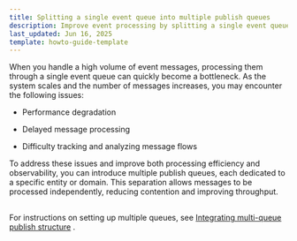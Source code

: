 ```yaml
---
title: Splitting a single event queue into multiple publish queues
description: Improve event processing by splitting a single event queue into multiple publish queues. Reduce bottlenecks, speed up processing, and enhance observability at scale.
last_updated: Jun 16, 2025
template: howto-guide-template
---
```


When you handle a high volume of event messages, processing them through a single event queue can quickly become a bottleneck. As the system scales and the number of messages increases, you may encounter the following issues:

- Performance degradation

- Delayed message processing

- Difficulty tracking and analyzing message flows

To address these issues and improve both processing efficiency and observability, you can introduce multiple publish queues, each dedicated to a specific entity or domain. This separation allows messages to be processed independently, reducing contention and improving throughput.

<!-- draw.io diagram -->
<div class="mxgraph" style="max-width:100%;border:1px solid transparent;" data-mxgraph="{&quot;highlight&quot;:&quot;#0000ff&quot;,&quot;nav&quot;:true,&quot;resize&quot;:true,&quot;dark-mode&quot;:&quot;auto&quot;,&quot;toolbar&quot;:&quot;zoom layers tags lightbox&quot;,&quot;edit&quot;:&quot;_blank&quot;,&quot;xml&quot;:&quot;&lt;mxfile host=\&quot;ac.draw.io\&quot; agent=\&quot;Mozilla/5.0 (Macintosh; Intel Mac OS X 10_15_7) AppleWebKit/537.36 (KHTML, like Gecko) Chrome/140.0.0.0 Safari/537.36\&quot; version=\&quot;28.2.3\&quot;&gt;\n  &lt;diagram id=\&quot;7OcbuDUcrvWmffeYAdIs\&quot; name=\&quot;Page-1\&quot;&gt;\n    &lt;mxGraphModel dx=\&quot;2066\&quot; dy=\&quot;1184\&quot; grid=\&quot;1\&quot; gridSize=\&quot;10\&quot; guides=\&quot;1\&quot; tooltips=\&quot;1\&quot; connect=\&quot;1\&quot; arrows=\&quot;1\&quot; fold=\&quot;1\&quot; page=\&quot;1\&quot; pageScale=\&quot;1\&quot; pageWidth=\&quot;827\&quot; pageHeight=\&quot;1169\&quot; math=\&quot;0\&quot; shadow=\&quot;0\&quot;&gt;\n      &lt;root&gt;\n        &lt;mxCell id=\&quot;0\&quot; /&gt;\n        &lt;mxCell id=\&quot;1\&quot; parent=\&quot;0\&quot; /&gt;\n        &lt;mxCell id=\&quot;IpyUoTzHNUqFgyhoeGnL-1\&quot; value=\&quot;\&quot; style=\&quot;rounded=0;whiteSpace=wrap;html=1;strokeColor=#33CCA6;\&quot; parent=\&quot;1\&quot; vertex=\&quot;1\&quot;&gt;\n          &lt;mxGeometry x=\&quot;824.1099999999999\&quot; y=\&quot;394\&quot; width=\&quot;760\&quot; height=\&quot;310\&quot; as=\&quot;geometry\&quot; /&gt;\n        &lt;/mxCell&gt;\n        &lt;mxCell id=\&quot;IpyUoTzHNUqFgyhoeGnL-2\&quot; value=\&quot;\&quot; style=\&quot;rounded=0;whiteSpace=wrap;html=1;dashed=1;strokeColor=#000000;fillColor=#33CCA6;fontColor=#333333;opacity=12;\&quot; parent=\&quot;1\&quot; vertex=\&quot;1\&quot;&gt;\n          &lt;mxGeometry x=\&quot;837.1099999999999\&quot; y=\&quot;432\&quot; width=\&quot;190\&quot; height=\&quot;178\&quot; as=\&quot;geometry\&quot; /&gt;\n        &lt;/mxCell&gt;\n        &lt;mxCell id=\&quot;IpyUoTzHNUqFgyhoeGnL-3\&quot; style=\&quot;edgeStyle=orthogonalEdgeStyle;rounded=0;orthogonalLoop=1;jettySize=auto;html=1;entryX=0;entryY=0.5;entryDx=0;entryDy=0;endArrow=classicThin;endFill=1;\&quot; parent=\&quot;1\&quot; source=\&quot;IpyUoTzHNUqFgyhoeGnL-4\&quot; target=\&quot;IpyUoTzHNUqFgyhoeGnL-14\&quot; edge=\&quot;1\&quot;&gt;\n          &lt;mxGeometry relative=\&quot;1\&quot; as=\&quot;geometry\&quot; /&gt;\n        &lt;/mxCell&gt;\n        &lt;mxCell id=\&quot;IpyUoTzHNUqFgyhoeGnL-4\&quot; value=\&quot;&amp;lt;font style=&amp;quot;&amp;quot;&amp;gt;&amp;lt;font face=&amp;quot;Helvetica&amp;quot; style=&amp;quot;font-size: 9px;&amp;quot;&amp;gt;Publish.Product Queue&amp;lt;/font&amp;gt;&amp;lt;br&amp;gt;&amp;lt;/font&amp;gt;\&quot; style=\&quot;rounded=1;whiteSpace=wrap;html=1;fillColor=#33CCA6;strokeColor=none;fontColor=#000000;\&quot; parent=\&quot;1\&quot; vertex=\&quot;1\&quot;&gt;\n          &lt;mxGeometry x=\&quot;1115.1100000000001\&quot; y=\&quot;456.5\&quot; width=\&quot;130\&quot; height=\&quot;30\&quot; as=\&quot;geometry\&quot; /&gt;\n        &lt;/mxCell&gt;\n        &lt;mxCell id=\&quot;IpyUoTzHNUqFgyhoeGnL-5\&quot; style=\&quot;edgeStyle=orthogonalEdgeStyle;rounded=0;orthogonalLoop=1;jettySize=auto;html=1;entryX=0;entryY=0.5;entryDx=0;entryDy=0;endArrow=classicThin;endFill=1;exitX=1;exitY=0.5;exitDx=0;exitDy=0;\&quot; parent=\&quot;1\&quot; source=\&quot;IpyUoTzHNUqFgyhoeGnL-6\&quot; edge=\&quot;1\&quot;&gt;\n          &lt;mxGeometry relative=\&quot;1\&quot; as=\&quot;geometry\&quot;&gt;\n            &lt;mxPoint x=\&quot;1015.1100000000001\&quot; y=\&quot;468.5\&quot; as=\&quot;sourcePoint\&quot; /&gt;\n            &lt;mxPoint x=\&quot;1115.1100000000001\&quot; y=\&quot;468.5\&quot; as=\&quot;targetPoint\&quot; /&gt;\n          &lt;/mxGeometry&gt;\n        &lt;/mxCell&gt;\n        &lt;mxCell id=\&quot;IpyUoTzHNUqFgyhoeGnL-6\&quot; value=\&quot;&amp;lt;font style=&amp;quot;&amp;quot;&amp;gt;&amp;lt;font style=&amp;quot;font-size: 9px;&amp;quot;&amp;gt;EventMessage&amp;lt;br&amp;gt;&amp;lt;/font&amp;gt;&amp;lt;font style=&amp;quot;font-size: 8px;&amp;quot; face=&amp;quot;Courier New&amp;quot;&amp;gt;&amp;lt;b&amp;gt;&amp;amp;lt;ProductStorageListner.php&amp;amp;gt;&amp;lt;/b&amp;gt;&amp;lt;/font&amp;gt;&amp;lt;br&amp;gt;&amp;lt;/font&amp;gt;\&quot; style=\&quot;rounded=1;whiteSpace=wrap;html=1;fillColor=#33CCA6;strokeColor=none;fontColor=#000000;\&quot; parent=\&quot;1\&quot; vertex=\&quot;1\&quot;&gt;\n          &lt;mxGeometry x=\&quot;857.1100000000001\&quot; y=\&quot;449\&quot; width=\&quot;150\&quot; height=\&quot;41\&quot; as=\&quot;geometry\&quot; /&gt;\n        &lt;/mxCell&gt;\n        &lt;mxCell id=\&quot;IpyUoTzHNUqFgyhoeGnL-7\&quot; value=\&quot;&amp;lt;font style=&amp;quot;font-size: 7px;&amp;quot;&amp;gt;Chunk Size: 100&amp;lt;/font&amp;gt;\&quot; style=\&quot;text;html=1;strokeColor=none;fillColor=none;align=center;verticalAlign=middle;whiteSpace=wrap;rounded=0;\&quot; parent=\&quot;1\&quot; vertex=\&quot;1\&quot;&gt;\n          &lt;mxGeometry x=\&quot;1105.1100000000001\&quot; y=\&quot;539.6600000000001\&quot; width=\&quot;70\&quot; height=\&quot;19.09\&quot; as=\&quot;geometry\&quot; /&gt;\n        &lt;/mxCell&gt;\n        &lt;mxCell id=\&quot;IpyUoTzHNUqFgyhoeGnL-8\&quot; style=\&quot;edgeStyle=orthogonalEdgeStyle;rounded=0;orthogonalLoop=1;jettySize=auto;html=1;entryX=0;entryY=0.5;entryDx=0;entryDy=0;endArrow=classicThin;endFill=1;exitX=1;exitY=0.5;exitDx=0;exitDy=0;\&quot; parent=\&quot;1\&quot; source=\&quot;IpyUoTzHNUqFgyhoeGnL-9\&quot; edge=\&quot;1\&quot;&gt;\n          &lt;mxGeometry relative=\&quot;1\&quot; as=\&quot;geometry\&quot;&gt;\n            &lt;mxPoint x=\&quot;1015.1100000000001\&quot; y=\&quot;568.5087719298244\&quot; as=\&quot;sourcePoint\&quot; /&gt;\n            &lt;mxPoint x=\&quot;1115.1100000000001\&quot; y=\&quot;568.7499999999999\&quot; as=\&quot;targetPoint\&quot; /&gt;\n          &lt;/mxGeometry&gt;\n        &lt;/mxCell&gt;\n        &lt;mxCell id=\&quot;IpyUoTzHNUqFgyhoeGnL-9\&quot; value=\&quot;&amp;lt;font style=&amp;quot;&amp;quot;&amp;gt;&amp;lt;font style=&amp;quot;font-size: 9px;&amp;quot;&amp;gt;EventMessage&amp;lt;br&amp;gt;&amp;lt;/font&amp;gt;&amp;lt;font style=&amp;quot;font-size: 8px;&amp;quot; face=&amp;quot;Courier New&amp;quot;&amp;gt;&amp;lt;b&amp;gt;&amp;amp;lt;PriceStorageListner.php&amp;amp;gt;&amp;lt;/b&amp;gt;&amp;lt;/font&amp;gt;&amp;lt;br&amp;gt;&amp;lt;/font&amp;gt;\&quot; style=\&quot;rounded=1;whiteSpace=wrap;html=1;fillColor=#33CCA6;strokeColor=none;fontColor=#000000;\&quot; parent=\&quot;1\&quot; vertex=\&quot;1\&quot;&gt;\n          &lt;mxGeometry x=\&quot;857.1100000000001\&quot; y=\&quot;549\&quot; width=\&quot;150\&quot; height=\&quot;41\&quot; as=\&quot;geometry\&quot; /&gt;\n        &lt;/mxCell&gt;\n        &lt;mxCell id=\&quot;IpyUoTzHNUqFgyhoeGnL-10\&quot; style=\&quot;edgeStyle=orthogonalEdgeStyle;rounded=0;orthogonalLoop=1;jettySize=auto;html=1;entryX=0;entryY=0.5;entryDx=0;entryDy=0;endArrow=classicThin;endFill=1;\&quot; parent=\&quot;1\&quot; source=\&quot;IpyUoTzHNUqFgyhoeGnL-11\&quot; target=\&quot;IpyUoTzHNUqFgyhoeGnL-15\&quot; edge=\&quot;1\&quot;&gt;\n          &lt;mxGeometry relative=\&quot;1\&quot; as=\&quot;geometry\&quot; /&gt;\n        &lt;/mxCell&gt;\n        &lt;mxCell id=\&quot;IpyUoTzHNUqFgyhoeGnL-11\&quot; value=\&quot;&amp;lt;font style=&amp;quot;&amp;quot;&amp;gt;&amp;lt;font face=&amp;quot;Helvetica&amp;quot; style=&amp;quot;font-size: 9px;&amp;quot;&amp;gt;Publish.Price Queue&amp;lt;/font&amp;gt;&amp;lt;br&amp;gt;&amp;lt;/font&amp;gt;\&quot; style=\&quot;rounded=1;whiteSpace=wrap;html=1;fillColor=#33CCA6;strokeColor=none;fontColor=#000000;\&quot; parent=\&quot;1\&quot; vertex=\&quot;1\&quot;&gt;\n          &lt;mxGeometry x=\&quot;1115.1100000000001\&quot; y=\&quot;557.75\&quot; width=\&quot;130\&quot; height=\&quot;30\&quot; as=\&quot;geometry\&quot; /&gt;\n        &lt;/mxCell&gt;\n        &lt;mxCell id=\&quot;IpyUoTzHNUqFgyhoeGnL-12\&quot; value=\&quot;&amp;lt;font style=&amp;quot;&amp;quot;&amp;gt;&amp;lt;font face=&amp;quot;Helvetica&amp;quot; style=&amp;quot;font-size: 9px;&amp;quot;&amp;gt;Publish.Product.Error Queue&amp;lt;/font&amp;gt;&amp;lt;br&amp;gt;&amp;lt;/font&amp;gt;\&quot; style=\&quot;rounded=1;whiteSpace=wrap;html=1;fillColor=#f8cecc;strokeColor=#b85450;\&quot; parent=\&quot;1\&quot; vertex=\&quot;1\&quot;&gt;\n          &lt;mxGeometry x=\&quot;1285.1100000000001\&quot; y=\&quot;421\&quot; width=\&quot;130\&quot; height=\&quot;30\&quot; as=\&quot;geometry\&quot; /&gt;\n        &lt;/mxCell&gt;\n        &lt;mxCell id=\&quot;IpyUoTzHNUqFgyhoeGnL-13\&quot; value=\&quot;&amp;lt;font style=&amp;quot;&amp;quot;&amp;gt;&amp;lt;font face=&amp;quot;Helvetica&amp;quot; style=&amp;quot;font-size: 9px;&amp;quot;&amp;gt;Publish.Price.Error Queue&amp;lt;/font&amp;gt;&amp;lt;br&amp;gt;&amp;lt;/font&amp;gt;\&quot; style=\&quot;rounded=1;whiteSpace=wrap;html=1;fillColor=#f8cecc;strokeColor=#b85450;\&quot; parent=\&quot;1\&quot; vertex=\&quot;1\&quot;&gt;\n          &lt;mxGeometry x=\&quot;1285.1100000000001\&quot; y=\&quot;524\&quot; width=\&quot;130\&quot; height=\&quot;30\&quot; as=\&quot;geometry\&quot; /&gt;\n        &lt;/mxCell&gt;\n        &lt;mxCell id=\&quot;IpyUoTzHNUqFgyhoeGnL-14\&quot; value=\&quot;&amp;lt;font style=&amp;quot;&amp;quot;&amp;gt;&amp;lt;font face=&amp;quot;Helvetica&amp;quot; style=&amp;quot;font-size: 9px;&amp;quot;&amp;gt;Publish Sync Storage Queue&amp;lt;/font&amp;gt;&amp;lt;br&amp;gt;&amp;lt;/font&amp;gt;\&quot; style=\&quot;rounded=1;whiteSpace=wrap;html=1;fillColor=#33CCA6;strokeColor=none;fontColor=#000000;\&quot; parent=\&quot;1\&quot; vertex=\&quot;1\&quot;&gt;\n          &lt;mxGeometry x=\&quot;1445.1100000000001\&quot; y=\&quot;456.5\&quot; width=\&quot;130\&quot; height=\&quot;30\&quot; as=\&quot;geometry\&quot; /&gt;\n        &lt;/mxCell&gt;\n        &lt;mxCell id=\&quot;IpyUoTzHNUqFgyhoeGnL-15\&quot; value=\&quot;&amp;lt;font style=&amp;quot;&amp;quot;&amp;gt;&amp;lt;font face=&amp;quot;Helvetica&amp;quot; style=&amp;quot;font-size: 9px;&amp;quot;&amp;gt;Price Sync Storage Queue&amp;lt;/font&amp;gt;&amp;lt;br&amp;gt;&amp;lt;/font&amp;gt;\&quot; style=\&quot;rounded=1;whiteSpace=wrap;html=1;fillColor=#33CCA6;strokeColor=none;fontColor=#000000;\&quot; parent=\&quot;1\&quot; vertex=\&quot;1\&quot;&gt;\n          &lt;mxGeometry x=\&quot;1445.1100000000001\&quot; y=\&quot;557.75\&quot; width=\&quot;130\&quot; height=\&quot;30\&quot; as=\&quot;geometry\&quot; /&gt;\n        &lt;/mxCell&gt;\n        &lt;mxCell id=\&quot;IpyUoTzHNUqFgyhoeGnL-16\&quot; style=\&quot;edgeStyle=orthogonalEdgeStyle;rounded=0;orthogonalLoop=1;jettySize=auto;html=1;entryX=0;entryY=0.75;entryDx=0;entryDy=0;dashed=1;endArrow=classicThin;endFill=1;strokeColor=#999999;\&quot; parent=\&quot;1\&quot; source=\&quot;IpyUoTzHNUqFgyhoeGnL-18\&quot; target=\&quot;IpyUoTzHNUqFgyhoeGnL-4\&quot; edge=\&quot;1\&quot;&gt;\n          &lt;mxGeometry relative=\&quot;1\&quot; as=\&quot;geometry\&quot;&gt;\n            &lt;Array as=\&quot;points\&quot;&gt;\n              &lt;mxPoint x=\&quot;1037.1100000000001\&quot; y=\&quot;479\&quot; /&gt;\n            &lt;/Array&gt;\n          &lt;/mxGeometry&gt;\n        &lt;/mxCell&gt;\n        &lt;mxCell id=\&quot;IpyUoTzHNUqFgyhoeGnL-17\&quot; style=\&quot;edgeStyle=orthogonalEdgeStyle;rounded=0;orthogonalLoop=1;jettySize=auto;html=1;entryX=0;entryY=0.75;entryDx=0;entryDy=0;endArrow=classicThin;endFill=1;dashed=1;strokeColor=#999999;\&quot; parent=\&quot;1\&quot; source=\&quot;IpyUoTzHNUqFgyhoeGnL-18\&quot; target=\&quot;IpyUoTzHNUqFgyhoeGnL-11\&quot; edge=\&quot;1\&quot;&gt;\n          &lt;mxGeometry relative=\&quot;1\&quot; as=\&quot;geometry\&quot;&gt;\n            &lt;Array as=\&quot;points\&quot;&gt;\n              &lt;mxPoint x=\&quot;1037.1100000000001\&quot; y=\&quot;580\&quot; /&gt;\n            &lt;/Array&gt;\n          &lt;/mxGeometry&gt;\n        &lt;/mxCell&gt;\n        &lt;mxCell id=\&quot;IpyUoTzHNUqFgyhoeGnL-18\&quot; value=\&quot;&amp;lt;font style=&amp;quot;&amp;quot;&amp;gt;&amp;lt;font face=&amp;quot;Helvetica&amp;quot; style=&amp;quot;font-size: 9px;&amp;quot;&amp;gt;Publisher.Retry Queue&amp;lt;/font&amp;gt;&amp;lt;br&amp;gt;&amp;lt;/font&amp;gt;\&quot; style=\&quot;rounded=1;whiteSpace=wrap;html=1;fillColor=#dae8fc;strokeColor=#6c8ebf;\&quot; parent=\&quot;1\&quot; vertex=\&quot;1\&quot;&gt;\n          &lt;mxGeometry x=\&quot;1007.1100000000001\&quot; y=\&quot;642\&quot; width=\&quot;130\&quot; height=\&quot;30\&quot; as=\&quot;geometry\&quot; /&gt;\n        &lt;/mxCell&gt;\n        &lt;mxCell id=\&quot;IpyUoTzHNUqFgyhoeGnL-19\&quot; value=\&quot;&amp;lt;font style=&amp;quot;font-size: 7px;&amp;quot;&amp;gt;Chunk Size: 100&amp;lt;/font&amp;gt;\&quot; style=\&quot;text;html=1;strokeColor=none;fillColor=none;align=center;verticalAlign=middle;whiteSpace=wrap;rounded=0;\&quot; parent=\&quot;1\&quot; vertex=\&quot;1\&quot;&gt;\n          &lt;mxGeometry x=\&quot;1105.1100000000001\&quot; y=\&quot;438.4100000000001\&quot; width=\&quot;70\&quot; height=\&quot;19.09\&quot; as=\&quot;geometry\&quot; /&gt;\n        &lt;/mxCell&gt;\n        &lt;mxCell id=\&quot;IpyUoTzHNUqFgyhoeGnL-20\&quot; style=\&quot;edgeStyle=orthogonalEdgeStyle;rounded=0;orthogonalLoop=1;jettySize=auto;html=1;dashed=1;jumpStyle=arc;endArrow=classicThin;endFill=1;\&quot; parent=\&quot;1\&quot; source=\&quot;IpyUoTzHNUqFgyhoeGnL-4\&quot; edge=\&quot;1\&quot;&gt;\n          &lt;mxGeometry relative=\&quot;1\&quot; as=\&quot;geometry\&quot;&gt;\n            &lt;Array as=\&quot;points\&quot;&gt;\n              &lt;mxPoint x=\&quot;1180\&quot; y=\&quot;492\&quot; /&gt;\n              &lt;mxPoint x=\&quot;1088\&quot; y=\&quot;492\&quot; /&gt;\n            &lt;/Array&gt;\n            &lt;mxPoint x=\&quot;1088\&quot; y=\&quot;640\&quot; as=\&quot;targetPoint\&quot; /&gt;\n          &lt;/mxGeometry&gt;\n        &lt;/mxCell&gt;\n        &lt;mxCell id=\&quot;IpyUoTzHNUqFgyhoeGnL-21\&quot; style=\&quot;edgeStyle=orthogonalEdgeStyle;rounded=0;orthogonalLoop=1;jettySize=auto;html=1;endArrow=none;endFill=0;dashed=1;\&quot; parent=\&quot;1\&quot; edge=\&quot;1\&quot;&gt;\n          &lt;mxGeometry relative=\&quot;1\&quot; as=\&quot;geometry\&quot;&gt;\n            &lt;mxPoint x=\&quot;1177.1100000000001\&quot; y=\&quot;587.7499999999999\&quot; as=\&quot;sourcePoint\&quot; /&gt;\n            &lt;mxPoint x=\&quot;1088\&quot; y=\&quot;600\&quot; as=\&quot;targetPoint\&quot; /&gt;\n            &lt;Array as=\&quot;points\&quot;&gt;\n              &lt;mxPoint x=\&quot;1177\&quot; y=\&quot;593\&quot; /&gt;\n              &lt;mxPoint x=\&quot;1088\&quot; y=\&quot;593\&quot; /&gt;\n            &lt;/Array&gt;\n          &lt;/mxGeometry&gt;\n        &lt;/mxCell&gt;\n        &lt;mxCell id=\&quot;IpyUoTzHNUqFgyhoeGnL-22\&quot; value=\&quot;&amp;lt;font style=&amp;quot;font-size: 6px;&amp;quot;&amp;gt;Retry&amp;lt;/font&amp;gt;\&quot; style=\&quot;text;html=1;strokeColor=none;fillColor=none;align=center;verticalAlign=middle;whiteSpace=wrap;rounded=0;\&quot; parent=\&quot;1\&quot; vertex=\&quot;1\&quot;&gt;\n          &lt;mxGeometry x=\&quot;1135.1100000000001\&quot; y=\&quot;487.5\&quot; width=\&quot;70\&quot; height=\&quot;19.09\&quot; as=\&quot;geometry\&quot; /&gt;\n        &lt;/mxCell&gt;\n        &lt;mxCell id=\&quot;IpyUoTzHNUqFgyhoeGnL-23\&quot; value=\&quot;&amp;lt;font style=&amp;quot;font-size: 6px;&amp;quot;&amp;gt;Retry&amp;lt;/font&amp;gt;\&quot; style=\&quot;text;html=1;strokeColor=none;fillColor=none;align=center;verticalAlign=middle;whiteSpace=wrap;rounded=0;\&quot; parent=\&quot;1\&quot; vertex=\&quot;1\&quot;&gt;\n          &lt;mxGeometry x=\&quot;1134.1100000000001\&quot; y=\&quot;588.5\&quot; width=\&quot;70\&quot; height=\&quot;19.09\&quot; as=\&quot;geometry\&quot; /&gt;\n        &lt;/mxCell&gt;\n        &lt;mxCell id=\&quot;IpyUoTzHNUqFgyhoeGnL-24\&quot; style=\&quot;edgeStyle=orthogonalEdgeStyle;rounded=0;orthogonalLoop=1;jettySize=auto;html=1;entryX=0.791;entryY=-0.019;entryDx=0;entryDy=0;entryPerimeter=0;startArrow=classicThin;startFill=1;endArrow=none;endFill=0;dashed=1;strokeColor=#FF3333;\&quot; parent=\&quot;1\&quot; source=\&quot;IpyUoTzHNUqFgyhoeGnL-13\&quot; target=\&quot;IpyUoTzHNUqFgyhoeGnL-11\&quot; edge=\&quot;1\&quot;&gt;\n          &lt;mxGeometry relative=\&quot;1\&quot; as=\&quot;geometry\&quot;&gt;\n            &lt;Array as=\&quot;points\&quot;&gt;\n              &lt;mxPoint x=\&quot;1218.1100000000001\&quot; y=\&quot;539\&quot; /&gt;\n            &lt;/Array&gt;\n          &lt;/mxGeometry&gt;\n        &lt;/mxCell&gt;\n        &lt;mxCell id=\&quot;IpyUoTzHNUqFgyhoeGnL-25\&quot; style=\&quot;edgeStyle=orthogonalEdgeStyle;rounded=0;orthogonalLoop=1;jettySize=auto;html=1;entryX=0.783;entryY=0.034;entryDx=0;entryDy=0;entryPerimeter=0;startArrow=classicThin;startFill=1;endArrow=none;endFill=0;dashed=1;strokeColor=#FF3333;\&quot; parent=\&quot;1\&quot; source=\&quot;IpyUoTzHNUqFgyhoeGnL-12\&quot; target=\&quot;IpyUoTzHNUqFgyhoeGnL-4\&quot; edge=\&quot;1\&quot;&gt;\n          &lt;mxGeometry relative=\&quot;1\&quot; as=\&quot;geometry\&quot; /&gt;\n        &lt;/mxCell&gt;\n        &lt;mxCell id=\&quot;IpyUoTzHNUqFgyhoeGnL-26\&quot; value=\&quot;&amp;lt;font style=&amp;quot;font-size: 6px;&amp;quot;&amp;gt;Retry &amp;amp;gt;&amp;amp;nbsp; Max. Retry&amp;lt;/font&amp;gt;\&quot; style=\&quot;text;html=1;strokeColor=none;fillColor=none;align=center;verticalAlign=middle;whiteSpace=wrap;rounded=0;\&quot; parent=\&quot;1\&quot; vertex=\&quot;1\&quot;&gt;\n          &lt;mxGeometry x=\&quot;1211.1100000000001\&quot; y=\&quot;520.46\&quot; width=\&quot;70\&quot; height=\&quot;19.09\&quot; as=\&quot;geometry\&quot; /&gt;\n        &lt;/mxCell&gt;\n        &lt;mxCell id=\&quot;IpyUoTzHNUqFgyhoeGnL-27\&quot; value=\&quot;&amp;lt;font style=&amp;quot;font-size: 6px;&amp;quot;&amp;gt;Retry &amp;amp;gt;&amp;amp;nbsp; Max. Retry&amp;lt;/font&amp;gt;\&quot; style=\&quot;text;html=1;strokeColor=none;fillColor=none;align=center;verticalAlign=middle;whiteSpace=wrap;rounded=0;\&quot; parent=\&quot;1\&quot; vertex=\&quot;1\&quot;&gt;\n          &lt;mxGeometry x=\&quot;1210.1100000000001\&quot; y=\&quot;417\&quot; width=\&quot;70\&quot; height=\&quot;19.09\&quot; as=\&quot;geometry\&quot; /&gt;\n        &lt;/mxCell&gt;\n        &lt;mxCell id=\&quot;IpyUoTzHNUqFgyhoeGnL-28\&quot; value=\&quot;&amp;lt;font style=&amp;quot;font-size: 6px;&amp;quot;&amp;gt;Retry + 1&amp;lt;/font&amp;gt;\&quot; style=\&quot;text;html=1;strokeColor=none;fillColor=none;align=center;verticalAlign=middle;whiteSpace=wrap;rounded=0;\&quot; parent=\&quot;1\&quot; vertex=\&quot;1\&quot;&gt;\n          &lt;mxGeometry x=\&quot;985.1100000000001\&quot; y=\&quot;620\&quot; width=\&quot;70\&quot; height=\&quot;19.09\&quot; as=\&quot;geometry\&quot; /&gt;\n        &lt;/mxCell&gt;\n        &lt;mxCell id=\&quot;IpyUoTzHNUqFgyhoeGnL-29\&quot; value=\&quot;&amp;lt;font style=&amp;quot;font-size: 10px;&amp;quot;&amp;gt;1&amp;lt;/font&amp;gt;\&quot; style=\&quot;ellipse;whiteSpace=wrap;html=1;fontSize=11;fontStyle=0;strokeColor=#33CCA6;fontColor=#33CCA6;\&quot; parent=\&quot;1\&quot; vertex=\&quot;1\&quot;&gt;\n          &lt;mxGeometry x=\&quot;1014\&quot; y=\&quot;448.5899999999999\&quot; width=\&quot;28\&quot; height=\&quot;14\&quot; as=\&quot;geometry\&quot; /&gt;\n        &lt;/mxCell&gt;\n        &lt;mxCell id=\&quot;IpyUoTzHNUqFgyhoeGnL-30\&quot; value=\&quot;&amp;lt;font style=&amp;quot;font-size: 10px;&amp;quot;&amp;gt;2&amp;lt;/font&amp;gt;\&quot; style=\&quot;ellipse;whiteSpace=wrap;html=1;fontSize=11;fontStyle=0;strokeColor=#33CCA6;fontColor=#33CCA6;\&quot; parent=\&quot;1\&quot; vertex=\&quot;1\&quot;&gt;\n          &lt;mxGeometry x=\&quot;1250\&quot; y=\&quot;476.5899999999999\&quot; width=\&quot;28\&quot; height=\&quot;14\&quot; as=\&quot;geometry\&quot; /&gt;\n        &lt;/mxCell&gt;\n        &lt;mxCell id=\&quot;IpyUoTzHNUqFgyhoeGnL-31\&quot; value=\&quot;&amp;lt;font style=&amp;quot;font-size: 10px;&amp;quot;&amp;gt;4&amp;lt;/font&amp;gt;\&quot; style=\&quot;ellipse;whiteSpace=wrap;html=1;fontSize=11;fontStyle=0;strokeColor=#33CCA6;fontColor=#33CCA6;\&quot; parent=\&quot;1\&quot; vertex=\&quot;1\&quot;&gt;\n          &lt;mxGeometry x=\&quot;1129\&quot; y=\&quot;496.5899999999999\&quot; width=\&quot;28\&quot; height=\&quot;14\&quot; as=\&quot;geometry\&quot; /&gt;\n        &lt;/mxCell&gt;\n        &lt;mxCell id=\&quot;IpyUoTzHNUqFgyhoeGnL-32\&quot; value=\&quot;&amp;lt;font style=&amp;quot;font-size: 10px;&amp;quot;&amp;gt;5&amp;lt;/font&amp;gt;\&quot; style=\&quot;ellipse;whiteSpace=wrap;html=1;fontSize=11;fontStyle=0;strokeColor=#33CCA6;fontColor=#33CCA6;\&quot; parent=\&quot;1\&quot; vertex=\&quot;1\&quot;&gt;\n          &lt;mxGeometry x=\&quot;1042\&quot; y=\&quot;611.5899999999999\&quot; width=\&quot;28\&quot; height=\&quot;14\&quot; as=\&quot;geometry\&quot; /&gt;\n        &lt;/mxCell&gt;\n        &lt;mxCell id=\&quot;POFrgckD3E7XPRbi2Vty-1\&quot; value=\&quot;&amp;lt;font style=&amp;quot;font-size: 10px;&amp;quot;&amp;gt;3&amp;lt;/font&amp;gt;\&quot; style=\&quot;ellipse;whiteSpace=wrap;html=1;fontSize=11;fontStyle=0;strokeColor=#33CCA6;fontColor=#33CCA6;\&quot; parent=\&quot;1\&quot; vertex=\&quot;1\&quot;&gt;\n          &lt;mxGeometry x=\&quot;1183.11\&quot; y=\&quot;428.9999999999999\&quot; width=\&quot;28\&quot; height=\&quot;14\&quot; as=\&quot;geometry\&quot; /&gt;\n        &lt;/mxCell&gt;\n      &lt;/root&gt;\n    &lt;/mxGraphModel&gt;\n  &lt;/diagram&gt;\n&lt;/mxfile&gt;\n&quot;}"></div>
<script type="text/javascript" src="https://viewer.diagrams.net/js/viewer-static.min.js"></script>



For instructions on setting up multiple queues, see [Integrating multi-queue publish structure](/docs/dg/dev/integrate-and-configure/integrate-multi-queue-publish-structure) .